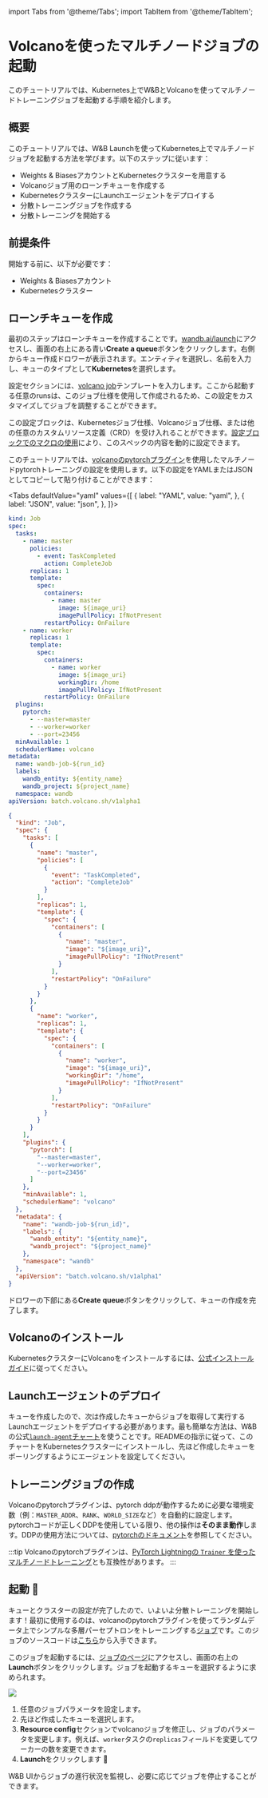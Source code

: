 import Tabs from '@theme/Tabs';
import TabItem from '@theme/TabItem';


# Volcanoを使ったマルチノードジョブの起動

このチュートリアルでは、Kubernetes上でW&BとVolcanoを使ってマルチノードトレーニングジョブを起動する手順を紹介します。

## 概要

このチュートリアルでは、W&B Launchを使ってKubernetes上でマルチノードジョブを起動する方法を学びます。以下のステップに従います：

- Weights & BiasesアカウントとKubernetesクラスターを用意する
- Volcanoジョブ用のローンチキューを作成する
- KubernetesクラスターにLaunchエージェントをデプロイする
- 分散トレーニングジョブを作成する
- 分散トレーニングを開始する

## 前提条件

開始する前に、以下が必要です：

- Weights & Biasesアカウント
- Kubernetesクラスター

## ローンチキューを作成

最初のステップはローンチキューを作成することです。[wandb.ai/launch](https://wandb.ai/launch)にアクセスし、画面の右上にある青い**Create a queue**ボタンをクリックします。右側からキュー作成ドロワーが表示されます。エンティティを選択し、名前を入力し、キューのタイプとして**Kubernetes**を選択します。

設定セクションには、[volcano job](https://volcano.sh/en/docs/vcjob/)テンプレートを入力します。ここから起動する任意のrunsは、このジョブ仕様を使用して作成されるため、この設定をカスタマイズしてジョブを調整することができます。

この設定ブロックは、Kubernetesジョブ仕様、Volcanoジョブ仕様、または他の任意のカスタムリソース定義（CRD）を受け入れることができます。[設定ブロックでのマクロの使用](../guides/launch/setup-launch.md)により、このスペックの内容を動的に設定できます。

このチュートリアルでは、[volcanoのpytorchプラグイン](https://github.com/volcano-sh/volcano/blob/master/docs/user-guide/how_to_use_pytorch_plugin.md)を使用したマルチノードpytorchトレーニングの設定を使用します。以下の設定をYAMLまたはJSONとしてコピーして貼り付けることができます：

<Tabs
defaultValue="yaml"
values={[
{ label: "YAML", value: "yaml", },
{ label: "JSON", value: "json", },
]}>

<TabItem value="yaml">

```yaml
kind: Job
spec:
  tasks:
    - name: master
      policies:
        - event: TaskCompleted
          action: CompleteJob
      replicas: 1
      template:
        spec:
          containers:
            - name: master
              image: ${image_uri}
              imagePullPolicy: IfNotPresent
          restartPolicy: OnFailure
    - name: worker
      replicas: 1
      template:
        spec:
          containers:
            - name: worker
              image: ${image_uri}
              workingDir: /home
              imagePullPolicy: IfNotPresent
          restartPolicy: OnFailure
  plugins:
    pytorch:
      - --master=master
      - --worker=worker
      - --port=23456
  minAvailable: 1
  schedulerName: volcano
metadata:
  name: wandb-job-${run_id}
  labels:
    wandb_entity: ${entity_name}
    wandb_project: ${project_name}
  namespace: wandb
apiVersion: batch.volcano.sh/v1alpha1
```

</TabItem>

<TabItem value="json">

```json
{
  "kind": "Job",
  "spec": {
    "tasks": [
      {
        "name": "master",
        "policies": [
          {
            "event": "TaskCompleted",
            "action": "CompleteJob"
          }
        ],
        "replicas": 1,
        "template": {
          "spec": {
            "containers": [
              {
                "name": "master",
                "image": "${image_uri}",
                "imagePullPolicy": "IfNotPresent"
              }
            ],
            "restartPolicy": "OnFailure"
          }
        }
      },
      {
        "name": "worker",
        "replicas": 1,
        "template": {
          "spec": {
            "containers": [
              {
                "name": "worker",
                "image": "${image_uri}",
                "workingDir": "/home",
                "imagePullPolicy": "IfNotPresent"
              }
            ],
            "restartPolicy": "OnFailure"
          }
        }
      }
    ],
    "plugins": {
      "pytorch": [
        "--master=master",
        "--worker=worker",
        "--port=23456"
      ]
    },
    "minAvailable": 1,
    "schedulerName": "volcano"
  },
  "metadata": {
    "name": "wandb-job-${run_id}",
    "labels": {
      "wandb_entity": "${entity_name}",
      "wandb_project": "${project_name}"
    },
    "namespace": "wandb"
  },
  "apiVersion": "batch.volcano.sh/v1alpha1"
}
```

</TabItem>

</Tabs>

ドロワーの下部にある**Create queue**ボタンをクリックして、キューの作成を完了します。

## Volcanoのインストール

KubernetesクラスターにVolcanoをインストールするには、[公式インストールガイド](https://volcano.sh/en/docs/installation/)に従ってください。

## Launchエージェントのデプロイ

キューを作成したので、次は作成したキューからジョブを取得して実行するLaunchエージェントをデプロイする必要があります。最も簡単な方法は、W&Bの公式[`launch-agent`チャート](https://github.com/wandb/helm-charts/tree/main/charts/launch-agent)を使うことです。READMEの指示に従って、このチャートをKubernetesクラスターにインストールし、先ほど作成したキューをポーリングするようにエージェントを設定してください。

## トレーニングジョブの作成

Volcanoのpytorchプラグインは、pytorch ddpが動作するために必要な環境変数（例：`MASTER_ADDR`、`RANK`、`WORLD_SIZE`など）を自動的に設定します。pytorchコードが正しくDDPを使用している限り、他の操作は**そのまま動作**します。DDPの使用方法については、[pytorchのドキュメント](https://pytorch.org/tutorials/intermediate/ddp_tutorial.html)を参照してください。

:::tip
Volcanoのpytorchプラグインは、[PyTorch Lightningの `Trainer` を使ったマルチノードトレーニング](https://lightning.ai/docs/pytorch/stable/common/trainer.html#num-nodes)とも互換性があります。
:::

## 起動 🚀

キューとクラスターの設定が完了したので、いよいよ分散トレーニングを開始します！最初に使用するのは、volcanoのpytorchプラグインを使ってランダムデータ上でシンプルな多層パーセプトロンをトレーニングする[ジョブ](https://wandb.ai/wandb/multinodetest/jobs/QXJ0aWZhY3RDb2xsZWN0aW9uOjc3MDcwNTg1/runs/latest)です。このジョブのソースコードは[こちら](https://github.com/wandb/launch-jobs/tree/main/jobs/distributed_test)から入手できます。

このジョブを起動するには、[ジョブのページ](https://wandb.ai/wandb/multinodetest/jobs/QXJ0aWZhY3RDb2xsZWN0aW9uOjc3MDcwNTg1/runs/latest)にアクセスし、画面の右上の**Launch**ボタンをクリックします。ジョブを起動するキューを選択するように求められます。

![](/images/launch/launching_multinode_job.png)

1. 任意のジョブパラメータを設定します。
2. 先ほど作成したキューを選択します。
3. **Resource config**セクションでvolcanoジョブを修正し、ジョブのパラメータを変更します。例えば、`worker`タスクの`replicas`フィールドを変更してワーカーの数を変更できます。
4. **Launch**をクリックします 🚀

W&B UIからジョブの進行状況を監視し、必要に応じてジョブを停止することができます。
